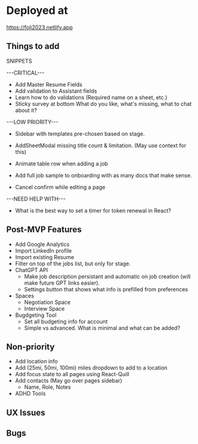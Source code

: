 # Deployed at

https://foli2023.netlify.app

## Things to add

SNIPPETS

---CRITICAL---
-   Add Master Resume Fields
-   Add validation to Assistant fields
-   Learn how to do validations (Required name on a sheet, etc.)
-   Sticky survey at bottom
    What do you like, what's missing, what to chat about it?

---LOW PRIORITY---
-   Sidebar with templates pre-chosen based on stage.
-   AddSheetModal missing title count & limitation. (May use context for this)

-   Animate table row when adding a job
-   Add full job sample to onboarding with as many docs that make sense.
-   Cancel confirm while editing a page

---NEED HELP WITH---
-   What is the best way to set a timer for token renewal in React?

## Post-MVP Features

-   Add Google Analytics
-   Import LinkedIn profile
-   Import existing Resume
-   Filter on top of the jobs list, but only for stage.
-   ChatGPT API
    -   Make job description persistant and automatic on job creation (will make future GPT links easier).
    -   Settings button that shows what info is prefilled from preferences
-   Spaces
    -   Negotiation Space
    -   Interview Space
-   Bugdgeting Tool
    -   Set all budgeting info for account
    -   Simple vs advanced. What is minimal and what can be added?


## Non-priority

-   Add location info
-   Add (25mi, 50mi, 100mi) miles dropdown to add to a location
-   Add focus state to all pages using React-Quill
-   Add contacts (May go over pages sidebar)
    -   Name, Role, Notes
-   ADHD Tools

## UX Issues

## Bugs

